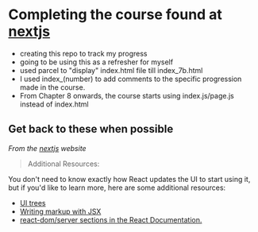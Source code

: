 # Completing the course found at [nextjs](https://nextjs.org/learn/react-foundations/getting-started-with-react)


- creating this repo to track my progress
- going to be using this as a refresher for myself
- used parcel to "display" index.html file till index_7b.html
- I used index_(number) to add comments to the specific progression made in the course.
- From Chapter 8 onwards, the course starts using index.js/page.js instead of index.html


## Get back to these when possible

*From the [nextjs](https://nextjs.org/learn/react-foundations/getting-started-with-react) website*

> Additional Resources:

You don't need to know exactly how React updates the UI to start using it, but if you'd like to learn more, here are some additional resources:

- [UI trees](https://react.dev/learn/preserving-and-resetting-state#the-ui-tree)
- [Writing markup with JSX](https://react.dev/learn/writing-markup-with-jsx)
- [react-dom/server sections in the React Documentation.](https://react.dev/reference/react-dom/server)